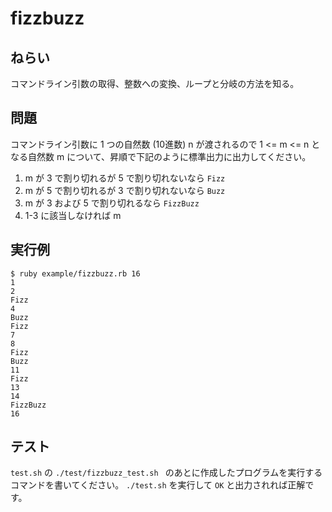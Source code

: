 # fizzbuzz

## ねらい

コマンドライン引数の取得、整数への変換、ループと分岐の方法を知る。

## 問題

コマンドライン引数に 1 つの自然数 (10進数) n が渡されるので 1 <= m <= n となる自然数 m について、昇順で下記のように標準出力に出力してください。

1. m が 3 で割り切れるが 5 で割り切れないなら `Fizz`
2. m が 5 で割り切れるが 3 で割り切れないなら `Buzz`
3. m が 3 および 5 で割り切れるなら `FizzBuzz`
4. 1-3 に該当しなければ m

## 実行例

    $ ruby example/fizzbuzz.rb 16
    1
    2
    Fizz
    4
    Buzz
    Fizz
    7
    8
    Fizz
    Buzz
    11
    Fizz
    13
    14
    FizzBuzz
    16

## テスト

`test.sh` の `./test/fizzbuzz_test.sh ` のあとに作成したプログラムを実行するコマンドを書いてください。
`./test.sh` を実行して `OK` と出力されれば正解です。
